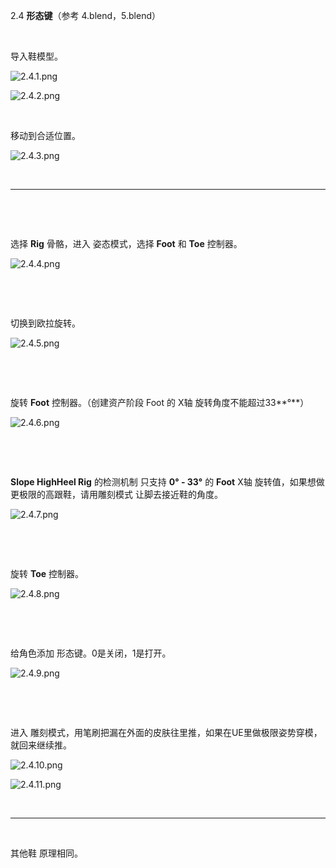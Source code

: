 2.4 **形态键**（参考 4.blend，5.blend）

&nbsp;

导入鞋模型。

![2.4.1.png](../../_resources/2.4.1.png)

![2.4.2.png](../../_resources/2.4.2.png)

&nbsp;

移动到合适位置。

![2.4.3.png](../../_resources/2.4.3.png)

&nbsp;

* * *

&nbsp;

&nbsp;

选择 **Rig** 骨骼，进入 姿态模式，选择 **Foot** 和 **Toe** 控制器。

![2.4.4.png](../../_resources/2.4.4.png)

&nbsp;

&nbsp;

切换到欧拉旋转。

![2.4.5.png](../../_resources/2.4.5.png)

&nbsp;

&nbsp;

旋转 **Foot** 控制器。（创建资产阶段 Foot 的 X轴 旋转角度不能超过33**°**）

![2.4.6.png](../../_resources/2.4.6.png)

&nbsp;

&nbsp;

**Slope HighHeel Rig** 的检测机制 只支持 **0° - 33°** 的 **Foot** X轴 旋转值，如果想做更极限的高跟鞋，请用雕刻模式 让脚去接近鞋的角度。

![2.4.7.png](../../_resources/2.4.7.png)

&nbsp;

&nbsp;

旋转 **Toe** 控制器。

![2.4.8.png](../../_resources/2.4.8.png)

&nbsp;

&nbsp;

给角色添加 形态键。0是关闭，1是打开。

![2.4.9.png](../../_resources/2.4.9.png)

&nbsp;

&nbsp;

进入 雕刻模式，用笔刷把漏在外面的皮肤往里推，如果在UE里做极限姿势穿模，就回来继续推。

![2.4.10.png](../../_resources/2.4.10.png)

![2.4.11.png](../../_resources/2.4.11.png)

&nbsp;

* * *

&nbsp;

其他鞋 原理相同。

&nbsp;